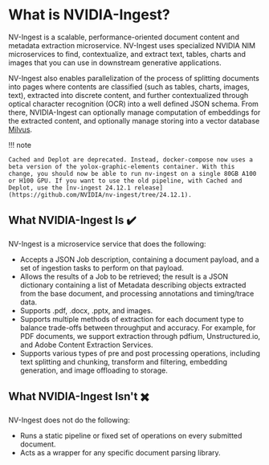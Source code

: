 # What is NVIDIA-Ingest?

NV-Ingest is a scalable, performance-oriented document content and metadata extraction microservice. 
NV-Ingest uses specialized NVIDIA NIM microservices 
to find, contextualize, and extract text, tables, charts and images that you can use in downstream generative applications.

NV-Ingest also enables parallelization of the process of splitting documents into pages where contents are classified (such as tables, charts, images, text), 
extracted into discrete content, and further contextualized through optical character recognition (OCR) into a well defined JSON schema. 
From there, NVIDIA-Ingest can optionally manage computation of embeddings for the extracted content, 
and optionally manage storing into a vector database [Milvus](https://milvus.io/).

!!! note

    Cached and Deplot are deprecated. Instead, docker-compose now uses a beta version of the yolox-graphic-elements container. With this change, you should now be able to run nv-ingest on a single 80GB A100 or H100 GPU. If you want to use the old pipeline, with Cached and Deplot, use the [nv-ingest 24.12.1 release](https://github.com/NVIDIA/nv-ingest/tree/24.12.1).


## What NVIDIA-Ingest Is ✔️

NV-Ingest is a microservice service that does the following:

- Accepts a JSON Job description, containing a document payload, and a set of ingestion tasks to perform on that payload.
- Allows the results of a Job to be retrieved; the result is a JSON dictionary containing a list of Metadata describing objects extracted from the base document, and processing annotations and timing/trace data.
- Supports .pdf, .docx, .pptx, and images.
- Supports multiple methods of extraction for each document type to balance trade-offs between throughput and accuracy. For example, for PDF documents, we support extraction through pdfium, Unstructured.io, and Adobe Content Extraction Services.
- Supports various types of pre and post processing operations, including text splitting and chunking, transform and filtering, embedding generation, and image offloading to storage.

## What NVIDIA-Ingest Isn't ✖️

NV-Ingest does not do the following:

- Runs a static pipeline or fixed set of operations on every submitted document.
- Acts as a wrapper for any specific document parsing library.
